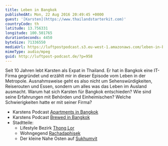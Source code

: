 ```yaml
---
title: Leben in Bangkok
publishedAt: Mon, 22 Aug 2016 20:49:45 +0000
guest: '[Karsten](https://www.thailandstarterkit.com)'
countryCode: th
latitude: 13.756331
longitude: 100.501765
durationSeconds: 4450
byteSize: 71336550
mediaUrl: https://luftpostpodcast.s3.eu-west-1.amazonaws.com/leben-in-bangkok.mp3
mimeType: audio/mpeg
guid: http://luftpost-podcast.de/?p=958
---
```


Seit 10 Jahren lebt Karsten als Expat in Thailand. Er hat in Bangkok eine IT-Firma gegründet und erzählt mir in dieser Episode vom Leben in der Metropole. Ausnahmsweise geht es also nicht um Sehenswürdigkeiten, Reiserouten und Essen, sondern um alles was das Leben im Ausland ausmacht. Warum hat sich Karsten für Bangkok entschieden? Wie sind seine Erfahrungen mit Behörden und Einheimischen? Welche Schwierigkeiten hatte er mit seiner Firma? 
* Karstens Podcast [Apartments in Bangkok](https://www.thailandstarterkit.com/accommodation/apartments-and-houses-in-bangkok/)
* Karstens Podcast [Brewed in Bangkok](https://www.thailandstarterkit.com/podcasts/brewed-in-bangkok/welcome/)
* Stadtteile:  
   * Lifestyle Bezirk [Thong Lor](https://www.google.co.th/maps/place/Soi+Thong+Lo,+Krung+Thep+Maha+Nakhon/data=!4m2!3m1!1s0x30e29e531f33f455:0x2eda6f9b9ae03925?sa=X&ved=0ahUKEwjXgf3VjNTOAhWBOI8KHZS-CFYQ8gEIazAK)  
   * Wohngegend [Rachadaphisek](https://www.google.co.th/maps/place/The+Street+Ratchada/@13.7702377,100.5699528,17z/data=!3m1!4b1!4m5!3m4!1s0x30e29e8706e0058b:0xeffbab121222bbeb!8m2!3d13.7702377!4d100.5721415)  
   * Der kleine Nahe Osten auf [Sukhumvit](https://www.google.co.th/maps/place/6+Soi+Sukhumvit+3%2F1,+Khwaeng+Khlong+Toei+Nuea,+Khet+Watthana,+Krung+Thep+Maha+Nakhon+10110/@13.7429171,100.5522902,17z/data=!3m1!4b1!4m8!1m2!2m1!1ssukhumvit+3!3m4!1s0x30e29ee7a2eb6ce9:0x6ab7f2d43835e527!8m2!3d13.7427521!4d100.5536009)

